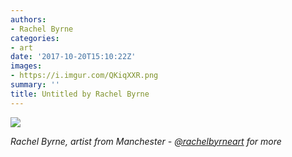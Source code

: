```yaml
---
authors:
- Rachel Byrne
categories:
- art
date: '2017-10-20T15:10:22Z'
images:
- https://i.imgur.com/QKiqXXR.png
summary: ''
title: Untitled by Rachel Byrne
---
```

![](https://i.imgur.com/QKiqXXR.png "")

_Rachel Byrne, artist from Manchester - [@rachelbyrneart](https://www.instagram.com/rachelbyrneart/ "") for more_